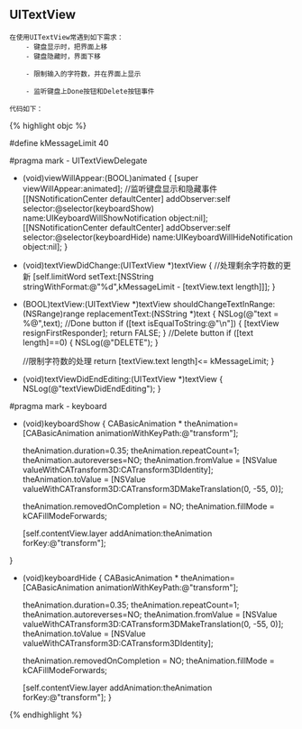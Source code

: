 
## UITextView
	在使用UITextView常遇到如下需求：
		- 键盘显示时，把界面上移
		- 键盘隐藏时，界面下移

		- 限制输入的字符数，并在界面上显示

		- 监听键盘上Done按钮和Delete按钮事件

	代码如下：

{% highlight objc %}

#define kMessageLimit 40

#pragma mark - UITextViewDelegate

- (void)viewWillAppear:(BOOL)animated
{
    [super viewWillAppear:animated];
    //监听键盘显示和隐藏事件
	[[NSNotificationCenter defaultCenter] addObserver:self selector:@selector(keyboardShow) name:UIKeyboardWillShowNotification object:nil];
    [[NSNotificationCenter defaultCenter] addObserver:self selector:@selector(keyboardHide) name:UIKeyboardWillHideNotification object:nil];
}

- (void)textViewDidChange:(UITextView *)textView
{
	//处理剩余字符数的更新
    [self.limitWord setText:[NSString stringWithFormat:@"%d",kMessageLimit - [textView.text length]]];
}

- (BOOL)textView:(UITextView *)textView shouldChangeTextInRange:(NSRange)range replacementText:(NSString *)text
{
    NSLog(@"text = %@",text);
    //Done button
    if ([text isEqualToString:@"\n"]) {
        [textView resignFirstResponder];
        return FALSE;
    }
    //Delete button
    if ([text length]==0) {
        NSLog(@"DELETE");
    }

    //限制字符数的处理
    return [textView.text length]<= kMessageLimit;
}

- (void)textViewDidEndEditing:(UITextView *)textView
{
    NSLog(@"textViewDidEndEditing");
}

#pragma mark - keyboard
- (void)keyboardShow
{
    CABasicAnimation * theAnimation=[CABasicAnimation animationWithKeyPath:@"transform"];

    theAnimation.duration=0.35;
    theAnimation.repeatCount=1;
    theAnimation.autoreverses=NO;
    theAnimation.fromValue = [NSValue valueWithCATransform3D:CATransform3DIdentity];
    theAnimation.toValue = [NSValue valueWithCATransform3D:CATransform3DMakeTranslation(0, -55, 0)];

    theAnimation.removedOnCompletion = NO;
	theAnimation.fillMode = kCAFillModeForwards;

    [self.contentView.layer addAnimation:theAnimation forKey:@"transform"];

}

- (void)keyboardHide
{
    CABasicAnimation * theAnimation=[CABasicAnimation animationWithKeyPath:@"transform"];

    theAnimation.duration=0.35;
    theAnimation.repeatCount=1;
    theAnimation.autoreverses=NO;
    theAnimation.fromValue = [NSValue valueWithCATransform3D:CATransform3DMakeTranslation(0, -55, 0)];
    theAnimation.toValue = [NSValue valueWithCATransform3D:CATransform3DIdentity];

    theAnimation.removedOnCompletion = NO;
	theAnimation.fillMode = kCAFillModeForwards;

    [self.contentView.layer addAnimation:theAnimation forKey:@"transform"];
}

{% endhighlight %}
